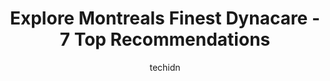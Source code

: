 ---
layout: ampstory
image: https://i0.wp.com/www.auto.or.id/wp-content/uploads/2023/06/dynacare-centre-de-services-de-santc3a9-et-de-laboratoire-0-montreal-1686322182.jpeg?resize=640,853
author: techidn
featured: false
description: Montreal, Quebec, Canada is a haven for Dynacare enthusiasts, boasting an impressive array of 7 top-notch establishments. Whether youre a seasoned connoisseur or simply curious to explore t
title: Explore Montreals Finest Dynacare - 7 Top Recommendations
cover:
   title: Explore Montreals Finest Dynacare - 7 Top Recommendations
   subtitle: AUTO.OR.ID
   background: https://www.auto.or.id/wp-content/uploads/2023/06/dynacare-centre-de-services-de-santc3a9-et-de-laboratoire-0-montreal-1686322182.jpeg

pages: 
 - layout: thirds
   top: <h1>#1 Dynacare Centre de services de santé et de laboratoire</h1>
   bottom: "<p>The management of this clinic is not the best. The doctors dont honour the time of appointments.We showed up on time with our child with high fever and they kept us waiti</p>"
   background: https://www.auto.or.id/wp-content/uploads/2023/06/dynacare-centre-de-services-de-santc3a9-et-de-laboratoire-1-montreal-1686322184.png
   backgroundblur: true
 - layout: thirds
   top: <h1>#2 Dynacare Centre de services de santé et de laboratoire</h1>
   bottom: "<p>800 Boul. de Maisonneuve E RC-1, Montréal, QC H2L 4M8, Canada</p>"
   background: https://www.auto.or.id/wp-content/uploads/2023/06/dynacare-centre-de-services-de-santc3a9-et-de-laboratoire-2-montreal-1686322186.jpeg
   cta:
      link: https://www.auto.or.id/explore-montreals-finest-dynacare-7-top-recommendations/
      text: Explore Montreals Finest Dynacare - 7 Top Recommendations
 - layout: thirds
   top: <h1>#3 Dynacare Laboratory and Health Services Centre</h1>
   bottom: "<p>5025 Sherbrooke St W #440, Montreal, Quebec H4A 1S9, Canada</p>"
   background: https://images.unsplash.com/photo-1532578498858-e21a39e0a449?ixlib=rb-4.0.3&ixid=MnwxMjA3fDB8MHxwaG90by1wYWdlfHx8fGVufDB8fHx8&auto=format&fit=crop&w=640&h=853&q=80
   cta:
      link: https://www.auto.or.id/explore-montreals-finest-dynacare-7-top-recommendations/
      text: Explore Montreals Finest Dynacare - 7 Top Recommendations
 - layout: thirds
   top: <h1>#4 Dynacare Centre de services de santé et de laboratoire</h1>
   bottom: "<p>3675 Sources Blvd suite 202, Dollard-Des Ormeaux, Quebec H9B 2K4, Canada</p>"
   background: https://images.unsplash.com/photo-1602343104142-977847f39794?ixlib=rb-4.0.3&ixid=MnwxMjA3fDB8MHxwaG90by1wYWdlfHx8fGVufDB8fHx8&auto=format&fit=crop&w=640&h=853&q=80
   cta:
      link: https://www.auto.or.id/explore-montreals-finest-dynacare-7-top-recommendations/
      text: Explore Montreals Finest Dynacare - 7 Top Recommendations
 - layout: thirds
   top: <h1>#5 dynacare</h1>
   bottom: "<p>4800 Rue Dobrin, Saint-Laurent, QC H4R 2P8, Canada</p>"
   background: https://images.unsplash.com/photo-1555428691-388bb2e62bbb?ixlib=rb-4.0.3&ixid=MnwxMjA3fDB8MHxwaG90by1wYWdlfHx8fGVufDB8fHx8&auto=format&fit=crop&w=640&h=853&q=80
   cta:
      link: https://www.auto.or.id/explore-montreals-finest-dynacare-7-top-recommendations/
      text: Explore Montreals Finest Dynacare - 7 Top Recommendations
 - layout: thirds
   top: <h1>#6 Dynacare Centre de services de santé et de laboratoire</h1>
   bottom: "<p>4850 Rue Dobrin, Saint-Laurent, QC H4R 2P8, Canada</p>"
   background: https://images.unsplash.com/photo-1635249477961-163809b2f764?ixlib=rb-4.0.3&ixid=MnwxMjA3fDB8MHxwaG90by1wYWdlfHx8fGVufDB8fHx8&auto=format&fit=crop&w=640&h=853&q=80
   cta:
      link: https://www.auto.or.id/explore-montreals-finest-dynacare-7-top-recommendations/
      text: Explore Montreals Finest Dynacare - 7 Top Recommendations
 - layout: thirds
   top: <h1>#7 Dynacare Centre de services de santé et de laboratoire</h1>
   bottom: "<p>2101 Edouard Montpetit Blvd #13, Montreal, Quebec H3T 1J3, Canada</p>"
   background: https://images.unsplash.com/photo-1603224684009-453e1af42ceb?ixlib=rb-4.0.3&ixid=MnwxMjA3fDB8MHxwaG90by1wYWdlfHx8fGVufDB8fHx8&auto=format&fit=crop&w=640&h=853&q=80
   cta:
      link: https://www.auto.or.id/explore-montreals-finest-dynacare-7-top-recommendations/
      text: Explore Montreals Finest Dynacare - 7 Top Recommendations
 - layout: thirds
   middle: Continue reading...
   background: https://images.unsplash.com/photo-1508051258-1607bf9363da?ixlib=rb-4.0.3&ixid=MnwxMjA3fDB8MHxwaG90by1wYWdlfHx8fGVufDB8fHx8&auto=format&fit=crop&w=640&h=853&q=80
   cta:
      link: https://www.auto.or.id/explore-montreals-finest-dynacare-7-top-recommendations/
      text: Explore Montreals Finest Dynacare - 7 Top Recommendations

---